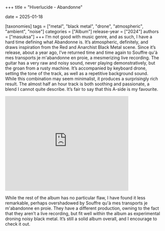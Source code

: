 +++
title = "Hiverlucide - Abandonne"

date = 2025-01-18

[taxonomies]
tags = ["metal", "black metal", "drone", "atmospheric", "ambient", "noise"]
categories = ["Album"]
release-year = ["2024"]
authors = ["masuksa"]
+++
I’m not good with music genre, and as such, I have a hard time defining what Abandonne is. It’s atmospheric, definitely, and draws inspiration from the Red and Anarchist Black Metal scene. Since it’s release, about a year ago, I’ve returned time and time again to Souffre qu'à mes transports je m'abandonne en proie, a mesmerizing live recording. The guitar has a very raw and noisy sound, never playing demonstratively, but the groan from a rusty machine. It’s accompanied by keyboard drone, setting the tone of the track, as well as a repetitive background sound. While this combination may seem minimalist, it produces a surprisingly rich result. The almost half an hour track is both soothing and passionate, a blend I cannot quite describe. It’s fair to say that this A-side is my favourite.

<iframe style="border: 0; width: 400px; height: 307px;" src="https://bandcamp.com/EmbeddedPlayer/album=3037129816/size=large/bgcol=ffffff/linkcol=de270f/artwork=small/transparent=true/" seamless><a href="https://non-serviam.bandcamp.com/album/abandonne-album">Abandonne (Album) de Hiverlucide</a></iframe>

While the rest of the album has no particular flaw, I have found it less remarkable, perhaps overshadowed by Souffre qu'à mes transports je m'abandonne en proie. They have a different production, owning to the fact that they aren’t a live recording, but fit well within the album as experimental droning noisy black metal. It’s still a solid album overall, and I encourage to check it out.
